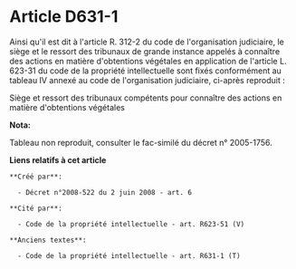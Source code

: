 # Article D631-1

Ainsi qu'il est dit à l'article R. 312-2 du code de l'organisation judiciaire, le siège et le ressort des tribunaux de grande
instance appelés à connaître des actions en matière d'obtentions végétales en application de l'article L. 623-31 du code de
la propriété intellectuelle sont fixés conformément au tableau IV annexé au code de l'organisation judiciaire, ci-après
reproduit : 

Siège et ressort des tribunaux compétents pour connaître des actions en matière d'obtentions végétales

**Nota:**

Tableau non reproduit, consulter le fac-similé du décret n° 2005-1756.

**Liens relatifs à cet article**

	**Créé par**:

	  - Décret n°2008-522 du 2 juin 2008 - art. 6

	**Cité par**:

	  - Code de la propriété intellectuelle - art. R623-51 (V)

	**Anciens textes**:

	  - Code de la propriété intellectuelle - art. R631-1 (T)
